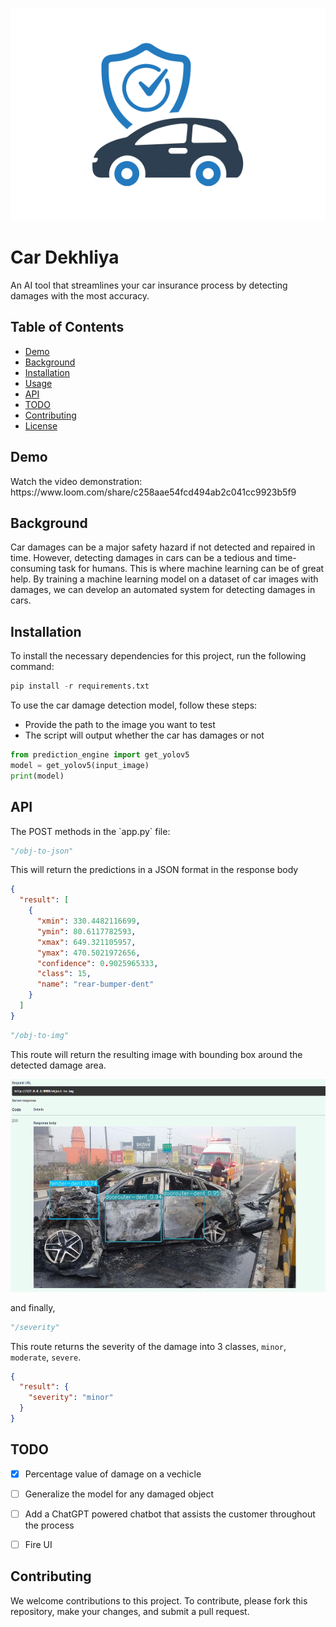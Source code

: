 <p align="center"><img src="carinsurance.png" height="340px"><br></p>
<p align="center"><h1>Car Dekhliya</h1></p>

An AI tool that streamlines your car insurance process by detecting damages with the most accuracy.

## Table of Contents
- [Demo](#demo)
- [Background](#background)
- [Installation](#installation)
- [Usage](#usage)
- [API](#api)
- [TODO](#todo)
- [Contributing](#contributing)
- [License](#license)

<h2>Demo</h2>
Watch the video demonstration: https://www.loom.com/share/c258aae54fcd494ab2c041cc9923b5f9


<h2>Background</h2>
Car damages can be a major safety hazard if not detected and repaired in time. However, detecting damages in cars can be a tedious and time-consuming task for humans. This is where machine learning can be of great help. By training a machine learning model on a dataset of car images with damages, we can develop an automated system for detecting damages in cars.

<h2>Installation</h2>
To install the necessary dependencies for this project, run the following command:

```python
pip install -r requirements.txt
```

To use the car damage detection model, follow these steps:
- Provide the path to the image you want to test
- The script will output whether the car has damages or not

```python
from prediction_engine import get_yolov5
model = get_yolov5(input_image)
print(model)
```
<h2>API</h2>
The POST methods in the `app.py` file:

```python
"/obj-to-json"
```
This will return the predictions in a JSON format in the response body

```json
{
  "result": [
    {
      "xmin": 330.4482116699,
      "ymin": 80.6117782593,
      "xmax": 649.321105957,
      "ymax": 470.5021972656,
      "confidence": 0.9025965333,
      "class": 15,
      "name": "rear-bumper-dent"
    }
  ]
}
```

```python
"/obj-to-img"
```
This route will return the resulting image with bounding box around the detected damage area.
<p align="left"><img src="detected.png" height="340px"><br></p>

and finally,
```python
"/severity"
```
This route returns the severity of the damage into 3 classes, `minor`, `moderate`, `severe`.
```json
{
  "result": {
    "severity": "minor"
  }
}
```

<h2>TODO</h2>

- [x] Percentage value of damage on a vechicle
- [ ] Generalize the model for any damaged object
- [ ] Add a ChatGPT powered chatbot that assists the customer throughout the process
- [ ] Fire UI


<h2>Contributing</h2>
We welcome contributions to this project. To contribute, please fork this repository, make your changes, and submit a pull request.